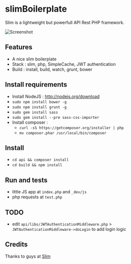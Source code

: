 slimBoilerplate
===============

Slim is a lightweight but powerfull API Rest PHP framework.

![Screenshot](http://grabs.lucasmouilleron.com/Screen%20Shot%202015-11-22%20at%2018.59.37.png)

Features
--------
- A nice slim boilerplate
- Stack : slim, php, SimpleCache, JWT authentication
- Build : install, build, watch, grunt, bower

Install requirements
--------------------
- Install NodeJS : http://nodejs.org/download
- `sudo npm install bower -g`
- `sudo npm install grunt -g`
- `sudo gem install sass`
- `sudo gem install --pre sass-css-importer`
- Install composer :
    - `curl -sS https://getcomposer.org/installer | php`
    - `mv composer.phar /usr/local/bin/composer`

Install
-------
- `cd api && composer install`
- `cd build && npm install`

Run and tests
-------------
- little JS app at `index.php` and `_dev/js`
- php requests at `test.php`

TODO
----
- edit `api/libs/JWTAuthenticationMiddleware.php` > `JWTAuthenticationMiddleware->doLogin` to add login logic

Credits
-------
Thanks to guys at [Slim](http://www.slimframework.com)